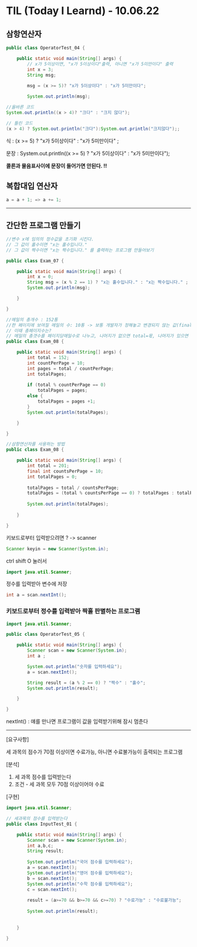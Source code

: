 # TIL (Today I Learnd) - 10.06.22
## 삼항연산자

```java
public class OperatorTest_04 {

	public static void main(String[] args) {
		// x가 5이상이면, "x가 5이상이다"출력, 아니면 "x가 5미만이다" 출력 
		int x = 3;
		String msg;
		
		msg = (x >= 5)? "x가 5이상이다" : "x가 5미만이다";

		System.out.println(msg);
```

```java
//올바른 코드
System.out.println((x > 4)? "크다" : "크지 않다");
```

```java
// 틀린 코드
(x > 4) ? System.out.println("크다"):System.out.println("크지않다");;
```

식 : (x >= 5) ? "x가 5이상이다" : "x가 5미만이다" ;

문장 : System.out.println((x >= 5) ? "x가 5이상이다" : "x가 5미만이다");

**콜론과 물음표사이에 문장이 들어가면 안된다. !!**

## 복합대입 연산자
```java
a = a + 1; => a += 1;
```

---
## 간단한 프로그램 만들기

```java
//변수 x에 임의의 정수값을 초기화 시킨다.
// 그 값이 홀수이면 "x는 홀수입니다."
// 그 값이 짝수이면 "x는 짝수입니다." 를 출력하는 프로그램 만들어보기

public class Exam_07 {

	public static void main(String[] args) {
		int x = 0;
		String msg = (x % 2 == 1) ? "x는 홀수입니다." : "x는 짝수입니다." ;
		System.out.println(msg);

	}

}
```
```java
//메일의 총개수 : 152통
//한 페이지에 보여질 메일의 수: 10통 -> 보통 개발자가 정해놓고 변경되지 않는 값(final)
// 이때 총페이지수는?
// 메일의 총갯수를 페이지당매일수로 나누고, 나머지가 없으면 total=몫, 나머지가 있으면 total=몫+1 
public class Exam_08 {

	public static void main(String[] args) {
		int total = 152;
		int countPerPage = 10;
		int pages = total / countPerPage;
		int totalPages;
		
		if (total % countPerPage == 0)
			totalPages = pages;
		else {
			totalPages = pages +1;
		}
		System.out.println(totalPages);

	}

}

//삼항연산자를 사용하는 방법
public class Exam_08 {

	public static void main(String[] args) {
		int total = 201;
		final int countsPerPage = 10;
		int totalPages = 0;
		
		totalPages = total / countsPerPage;
		totalPages = (total % countsPerPage == 0) ? totalPages : totalPages + 1; 
		
		System.out.println(totalPages);
	
	}

}
```

키보드로부터 입력받으려면 ?
-> scanner 

```java
Scanner keyin = new Scanner(System.in);
```

ctrl shift O 눌러서 

```java
import java.util.Scanner;
```

정수를 입력받아 변수에 저장
```java
int a = scan.nextInt();
```

### 키보드로부터 정수를 입력받아 짝홀 판별하는 프로그램

```java
import java.util.Scanner;

public class OperatorTest_05 {

	public static void main(String[] args) {
		Scanner scan = new Scanner(System.in);
		int a ;

		System.out.println("숫자를 입력하세요");
		a = scan.nextInt();

		String result = (a % 2 == 0) ? "짝수" : "홀수";
		System.out.println(result);

	}

}
```

nextInt() : 얘를 만나면 프로그램이 값을 입력받기위해 잠시 멈춘다

---

[요구사항]

세 과목의 점수가 70점 이상이면 수료가능, 아니면 수료불가능이 출력되는 프로그램 

[분석]

1. 세 과목 점수를 입력받는다
2. 조건 - 세 과목 모두 70점 이상이어야 수료

[구현]

```java
import java.util.Scanner;

// 세과목의 점수를 입력받는다
public class InputTest_01 {

	public static void main(String[] args) {
		Scanner scan = new Scanner(System.in);
		int a,b,c;
		String result;
		
		System.out.println("국어 점수를 입력하세요");
		a = scan.nextInt();
		System.out.println("영어 점수를 입력하세요");
		b = scan.nextInt();
		System.out.println("수학 점수를 입력하세요");
		c = scan.nextInt();
		
		result = (a>=70 && b>=70 && c>=70) ? "수료가능" : "수료불가능";
		
		System.out.println(result);
		
		
	}

}
```